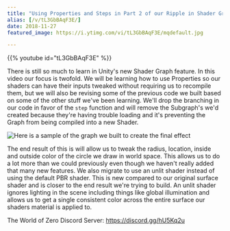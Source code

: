 ```yaml
---
title: "Using Properties and Steps in Part 2 of our Ripple in Shader Graph"
alias: [/v/tL3GbBAqF3E/]
date: 2018-11-27
featured_image: https://i.ytimg.com/vi/tL3GbBAqF3E/mqdefault.jpg

---
```


{{% youtube id="tL3GbBAqF3E" %}}

There is still so much to learn in Unity's new Shader Graph feature. In this video our focus is twofold. We will be learning how to use Properties so our shaders can have their inputs tweaked without requiring us to recompile them, but we will also be revising some of the previous code we built based on some of the other stuff we've been learning. We'll drop the branching in our code in favor of the `step` function and will remove the Subgraph's we'd created because they're having trouble loading and it's preventing the Graph from being compiled into a new Shader.

![Here is a sample of the graph we built to create the final effect](https://yt3.ggpht.com/1OI9swoGzzlFyEEzvYMPFSbREO6U59RV6otLPLYVL2eXYLjn-ntiQWQBcfNPNCVxjkPzp9qamqHmFw=s1600-fcrop64=1,017c0000fe83ffff-nd)

The end result of this is will allow us to tweak the radius, location, inside and outside color of the circle we draw in world space. This allows us to do a lot more than we could previously even though we haven't really added that many new features. We also migrate to use an unlit shader instead of using the default PBR shader. This is new compared to our original surface shader and is closer to the end result we're trying to build. An unlit shader ignores lighting in the scene including things like global illumination and allows us to get a single consistent color across the entire surface our shaders material is applied to.

The World of Zero Discord Server: https://discord.gg/hU5Kq2u